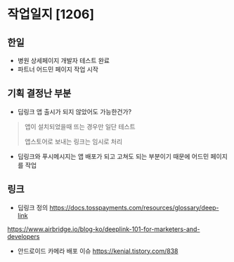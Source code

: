 # 작업일지 [1206]

## 한일
- 병원 상세페이지 개발자 테스트 완료
- 파트너 어드민 페이지 작업 시작

## 기획 결정난 부분
- 딥링크 앱 출시가 되지 않았어도 가능한건가?
> 앱이 설치되었을때 뜨는 경우만 일단 테스트
> 
> 앱스토어로 보내는 링크는 임시로 처리
> 

- 딥링크와 푸시메시지는 앱 배포가 되고 고쳐도 되는 부분이기 때문에 어드민 페이지를 작업


## 링크
- 딥링크 정의
https://docs.tosspayments.com/resources/glossary/deep-link

https://www.airbridge.io/blog-ko/deeplink-101-for-marketers-and-developers

- 안드로이드 카메라 배포 이슈
https://kenial.tistory.com/838
